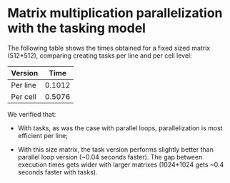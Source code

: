 # Matrix multiplication parallelization with the tasking model

The following table shows the times obtained for a fixed sized matrix (512*512), comparing creating tasks per line and per cell level:

| Version       | Time        |
|---------------|-------------|
| Per line      |  0.1012           |
| Per cell      |  0.5076           |

We verified that:

* With tasks, as was the case with parallel loops, parallelization is most efficient per line;

* With this size matrix, the task version performs slightly better than parallel loop version (~0.04 seconds faster). The gap between execution times gets wider with larger matrixes (1024*1024 gets ~0.4 seconds faster with tasks).